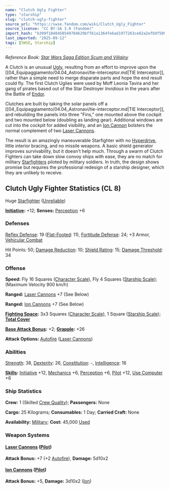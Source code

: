 ```yaml
---
name: "Clutch Ugly Fighter"
type: "starship"
slug: "clutch-ugly-fighter"
source_url: "https://swse.fandom.com/wiki/Clutch_Ugly_Fighter"
source_license: "CC BY-SA 3.0 (Fandom)"
import_hash: "b399f1848458549784629bff61a1364fe6ad1977263ce62a2efb9f509321e24a"
last_imported: "2025-09-12"
tags: [SWSE, Starship]
---
```

*Reference Book: [Star Wars Saga Edition Scum and Villainy](https://swse.fandom.com/wiki/Star_Wars_Saga_Edition_Scum_and_Villainy)*

A Clutch is an unusual [Ugly](https://swse.fandom.com/wiki/Ugly), resulting from an effort to improve upon the [[04_Equipaggiamento/04.04_Astronavi/tie-interceptor.md|TIE Interceptor]], rather than a simple need to merge disparate parts and hope the end result could fly. The first Clutch Uglies were used by Moff Leonia Tavira and her gang of pirates based out of the Star Destroyer *Invidious* in the years after the Battle of [Endor](https://swse.fandom.com/wiki/Endor).

Clutches are built by taking the solar panels off a [[04_Equipaggiamento/04.04_Astronavi/tie-interceptor.md|TIE Interceptor]], and rebuilding the panels into three "Fins," one mounted above the cockpit and two mounted below (doubling as landing gear). Additional windows are cut into the cockpit for added visibility, and an [Ion Cannon](https://swse.fandom.com/wiki/Ion_Cannon) bolsters the normal complement of two [Laser Cannons](https://swse.fandom.com/wiki/Laser_Cannons).

The result is an amazingly maneuverable Starfighter with no [Hyperdrive](https://swse.fandom.com/wiki/Hyperdrive), little interior bracing, and no missile weapons. A basic shield generator improves survivability, but it doesn't help much. Through a swarm of Clutch Fighters can take down slow convoy ships with ease, they are no match for military [Starfighters](https://swse.fandom.com/wiki/Starfighters) piloted by military soldiers. In truth, the design shows promise but requires the professional redesign of a starship designer, which they are unlikely to receive. 
## Clutch Ugly Fighter Statistics (CL 8)
Huge [Starfighter](https://swse.fandom.com/wiki/Starfighter) ([Unreliable](https://swse.fandom.com/wiki/Unreliable))

**[Initiative](https://swse.fandom.com/wiki/Initiative):** +12; **Senses:** [Perception](https://swse.fandom.com/wiki/Perception) +6
### Defenses
[Reflex Defense](https://swse.fandom.com/wiki/Reflex_Defense_(Vehicles)): 19 ([Flat-Footed](https://swse.fandom.com/wiki/Flat-Footed): 11), [Fortitude Defense](https://swse.fandom.com/wiki/Fortitude_Defense_(Vehicles)): 24; +3 Armor, [Vehicular Combat](https://swse.fandom.com/wiki/Vehicular_Combat)

Hit Points: 50; [Damage Reduction](https://swse.fandom.com/wiki/Damage_Reduction): 10; [Shield Rating](https://swse.fandom.com/wiki/Shield_Rating): 15; [Damage Threshold](https://swse.fandom.com/wiki/Damage_Threshold_(Vehicles)): 34
### Offense
**Speed:** Fly 16 Squares ([Character Scale](https://swse.fandom.com/wiki/Character_Scale)), Fly 4 Squares ([Starship Scale](https://swse.fandom.com/wiki/Starship_Scale)); (Maximum Velocity 900 km/h)

**Ranged:** [Laser Cannons](https://swse.fandom.com/wiki/Laser_Cannons) +7 (See Below)

**Ranged:** [Ion Cannons](https://swse.fandom.com/wiki/Ion_Cannons) +7 (See Below)

**[Fighting Space](https://swse.fandom.com/wiki/Fighting_Space):** 3x3 Squares ([Character Scale](https://swse.fandom.com/wiki/Character_Scale)), 1 Square ([Starship Scale](https://swse.fandom.com/wiki/Starship_Scale)); **[Total Cover](https://swse.fandom.com/wiki/Total_Cover)**

**[Base Attack Bonus](https://swse.fandom.com/wiki/Base_Attack_Bonus):** +2; **[Grapple](https://swse.fandom.com/wiki/Grapple):** +26

**Attack Options:** [Autofire](https://swse.fandom.com/wiki/Autofire_(Vehicle_Combat)) ([Laser Cannons](https://swse.fandom.com/wiki/Laser_Cannons))
### Abilities
[Strength](https://swse.fandom.com/wiki/Strength): 38, [Dexterity](https://swse.fandom.com/wiki/Dexterity): 26, [Constitution](https://swse.fandom.com/wiki/Constitution): -, [Intelligence](https://swse.fandom.com/wiki/Intelligence): 16

**[Skills](https://swse.fandom.com/wiki/Skills):** [Initiative](https://swse.fandom.com/wiki/Initiative) +12, [Mechanics](https://swse.fandom.com/wiki/Mechanics) +6, [Perception](https://swse.fandom.com/wiki/Perception) +6, [Pilot](https://swse.fandom.com/wiki/Pilot) +12, [Use Computer](https://swse.fandom.com/wiki/Use_Computer) +6
### Ship Statistics
**Crew:** 1 (Skilled [Crew Quality](https://swse.fandom.com/wiki/Crew_Quality)); **Passengers:** None

**Cargo:** 25 Kilograms; **Consumables:** 1 Day; **Carried Craft:** None

**Availability:** [Military](https://swse.fandom.com/wiki/Military); **Cost:** 45,000 [Used](https://swse.fandom.com/wiki/Used)
### Weapon Systems
#### **[Laser Cannons](https://swse.fandom.com/wiki/Laser_Cannons) ([Pilot](https://swse.fandom.com/wiki/Pilot_(Vehicle_Combat)))**
**Attack Bonus:** +7 (+2 [Autofire](https://swse.fandom.com/wiki/Autofire_(Vehicle_Combat))), **Damage:** 5d10x2
#### **[Ion Cannons](https://swse.fandom.com/wiki/Ion_Cannons) ([Pilot](https://swse.fandom.com/wiki/Pilot_(Vehicle_Combat)))**
**Attack Bonus:** +5, **Damage:** 3d10x2 ([Ion](https://swse.fandom.com/wiki/Ion))